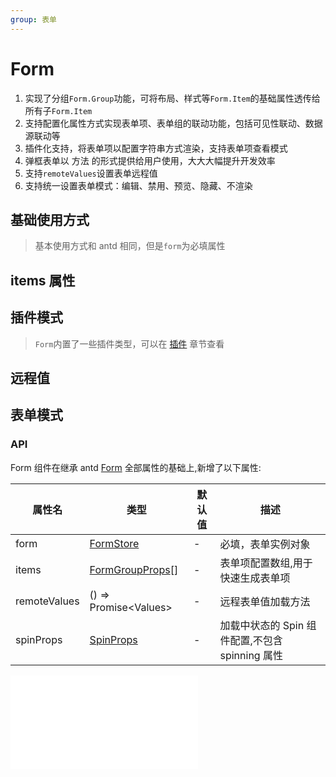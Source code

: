 ```yaml
---
group: 表单
---
```


# Form

1. 实现了分组`Form.Group`功能，可将布局、样式等`Form.Item`的基础属性透传给所有子`Form.Item`
2. 支持配置化属性方式实现表单项、表单组的联动功能，包括可见性联动、数据源联动等
3. 插件化支持，将表单项以配置字符串方式渲染，支持表单项查看模式
4. 弹框表单以 方法 的形式提供给用户使用，大大大幅提升开发效率
5. 支持`remoteValues`设置表单远程值
6. 支持统一设置表单模式：编辑、禁用、预览、隐藏、不渲染

## 基础使用方式

> 基本使用方式和 antd 相同，但是`form`为必填属性

<code src="./form-base.tsx" ></code>

## items 属性

<code src="./form-items.tsx" ></code>
<code src="./form-items-2.tsx" ></code>

## 插件模式

> `Form`内置了一些插件类型，可以在 [插件](www.baidu.com:TODO) 章节查看

<code src="./form-plugins.tsx" ></code>

## 远程值

<code src="./form-remoteValues.tsx" ></code>

## 表单模式

<code src="./form-mode.tsx" ></code>

### API

Form 组件在继承 antd [Form](https://4x.ant.design/components/form-cn/#Form) 全部属性的基础上,新增了以下属性:

| 属性名       | 类型                                                   | 默认值 | 描述                                            |
| ------------ | ------------------------------------------------------ | ------ | ----------------------------------------------- |
| form         | [FormStore](/form/use-form#form)                       | -      | 必填，表单实例对象                              |
| items        | [FormGroupProps](/form/group#formgroupprops)[]         | -      | 表单项配置数组,用于快速生成表单项               |
| remoteValues | () => Promise\<Values\>                                | -      | 远程表单值加载方法                              |
| spinProps    | [SpinProps](https://4x.ant.design/components/spin-cn/) | -      | 加载中状态的 Spin 组件配置,不包含 spinning 属性 |

<embed src="./base.md"></embed>
